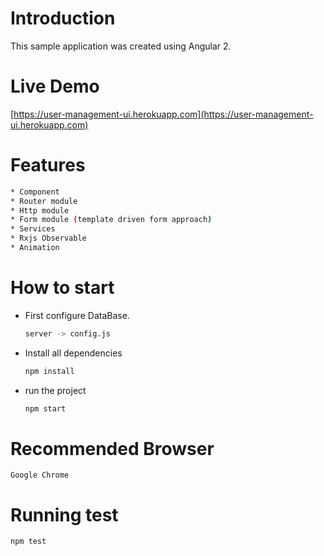 # Introduction

This sample application was created using Angular 2.

# Live Demo

[https://user-management-ui.herokuapp.com](https://user-management-ui.herokuapp.com)


# Features

 ```bash
* Component
* Router module
* Http module
* Form module (template driven form approach)
* Services
* Rxjs Observable
* Animation
```

# How to start

* First configure DataBase.
    ```bash
    server -> config.js
    ```
* Install all dependencies
    ```bash
    npm install
    ```
* run the project 
    ```bash
    npm start
    ```
    
# Recommended Browser

    Google Chrome
    

# Running test

```bash
npm test
```

